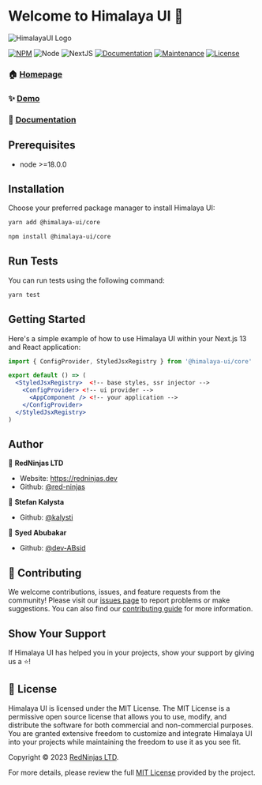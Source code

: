 # Welcome to Himalaya UI 👋

![HimalayaUI Logo](https://github.com/red-ninjas/himalaya-ui/blob/master/src/public/images/himalaya-banner-dark.png?raw=true)

[![NPM](https://img.shields.io/npm/v/@himalaya-ui/core.svg)](https://www.npmjs.com/package/@himalaya-ui/core)
![Node](https://img.shields.io/badge/node-%3E%3D18.0.0-blue.svg)
![NextJS](https://img.shields.io/badge/next-%3E%3D13.0.0-green.svg)
[![Documentation](https://img.shields.io/badge/documentation-yes-brightgreen.svg)](https://himalaya-ui.com)
[![Maintenance](https://img.shields.io/badge/Maintained%3F-yes-green.svg)](https://github.com/red-ninjas/himalaya-ui/graphs/commit-activity)
[![License](https://img.shields.io/github/license/red-ninjas/himalaya-ui)](https://github.com/red-ninjas/himalaya-ui/blob/master/LICENSE)

### 🏠 [Homepage](https://himalaya-ui.com)
### ✨ [Demo](https://github.com/red-ninjas/landing-page)
### 📘 [Documentation](https://himalaya-ui.com)


## Prerequisites

- node >=18.0.0

## Installation

Choose your preferred package manager to install Himalaya UI:

```sh
yarn add @himalaya-ui/core
```
```sh
npm install @himalaya-ui/core
```

## Run Tests

You can run tests using the following command:

```sh
yarn test
```

## Getting Started

Here's a simple example of how to use Himalaya UI within your Next.js 13 and React application:

```jsx
import { ConfigProvider, StyledJsxRegistry } from '@himalaya-ui/core'

export default () => (
  <StyledJsxRegistry>  <!-- base styles, ssr injector -->
    <ConfigProvider> <!-- ui provider -->
      <AppComponent /> <!-- your application -->
    </ConfigProvider>
  </StyledJsxRegistry>
)
```

## Author

👤 **RedNinjas LTD**

* Website: https://redninjas.dev
* Github: [@red-ninjas](https://github.com/red-ninjas)

👤 **Stefan Kalysta**

* Github: [@kalysti](https://github.com/kalysti)

👤 **Syed Abubakar**

* Github: [@dev-ABsid](https://github.com/dev-ABsid)

## 🤝 Contributing

We welcome contributions, issues, and feature requests from the community! Please visit our [issues page](https://github.com/red-ninjas/himalaya-ui/issues) to report problems or make suggestions. You can also find our [contributing guide](https://github.com/red-ninjas/himalaya-ui/blob/master/CONTRIBUTING.md) for more information.

## Show Your Support

If Himalaya UI has helped you in your projects, show your support by giving us a ⭐️!

## 📝 License

Himalaya UI is licensed under the MIT License. The MIT License is a permissive open source license that allows you to use, modify, and distribute the software for both commercial and non-commercial purposes. You are granted extensive freedom to customize and integrate Himalaya UI into your projects while maintaining the freedom to use it as you see fit.

Copyright © 2023 [RedNinjas LTD](https://github.com/red-ninjas).

For more details, please review the full [MIT License](https://github.com/red-ninjas/himalaya-ui/blob/master/LICENSE) provided by the project.